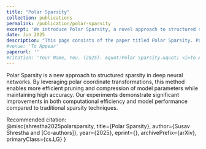 ```yaml
---
title: "Polar Sparsity"
collection: publications
permalink: /publication/polar-sparsity
excerpt: 'We introduce Polar Sparsity, a novel approach to structured sparsity in deep neural networks that leverages polar coordinate transformations to maximize both efficiency and accuracy.'
date: Jun 2025
description: "This page consists of the paper titled Polar Sparsity. Polar Sparsity introduces a new method for structured sparsity in deep learning models using polar coordinate transformations."
#venue: 'To Appear'
paperurl: ''
#citation: 'Your Name, You. (2025). &quot;Polar Sparsity.&quot; <i>To Appear</i>. 1(1).'
---
```

Polar Sparsity is a new approach to structured sparsity in deep neural networks. By leveraging polar coordinate transformations, this method enables more efficient pruning and compression of model parameters while maintaining high accuracy. Our experiments demonstrate significant improvements in both computational efficiency and model performance compared to traditional sparsity techniques.

Recommended citation:  
@misc{shrestha2025polarsparsity,
      title={Polar Sparsity}, 
      author={Susav Shrestha and [Co-authors]},
      year={2025},
      eprint={},
      archivePrefix={arXiv},
      primaryClass={cs.LG}
}
